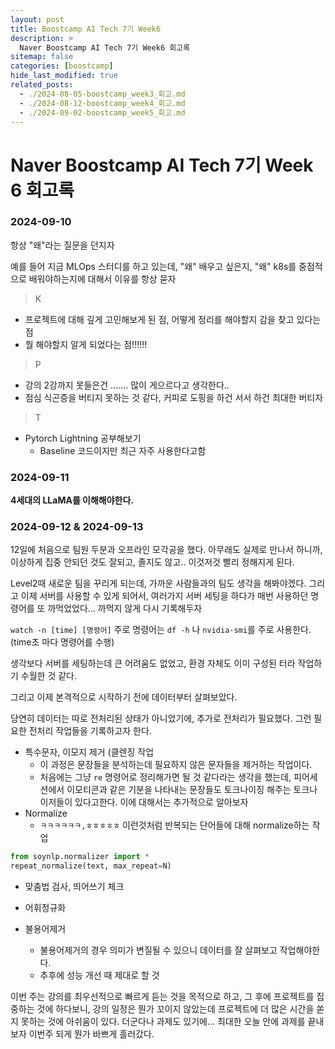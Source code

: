```yaml
---
layout: post
title: Boostcamp AI Tech 7기 Week6
description: >
  Naver Boostcamp AI Tech 7기 Week6 회고록
sitemap: false
categories: [boostcamp]
hide_last_modified: true
related_posts:
  - ./2024-08-05-boostcamp_week3_회고.md
  - ./2024-08-12-boostcamp_week4_회고.md
  - ./2024-09-02-boostcamp_week5_회고.md
---
```


# Naver Boostcamp AI Tech 7기 Week 6 회고록

### 2024-09-10

항상 "왜"라는 질문을 던지자

예를 들어 지금 MLOps 스터디를 하고 있는데, "왜" 배우고 싶은지, "왜" k8s를 중점적으로 배워야하는지에 대해서 이유를 항상 묻자

>K

- 프로젝트에 대해 깊게 고민해보게 된 점, 어떻게 정리를 해야할지 감을 찾고 있다는 점
- 뭘 해야할지 알게 되었다는 점!!!!!!

>P

- 강의 2강까지 못들은건 ....... 많이 게으르다고 생각한다..
- 점심 식곤증을 버티지 못하는 것 같다, 커피로 도핑을 하건 서서 하건 최대한 버티자

>T

- Pytorch Lightning 공부해보기
	- Baseline 코드이지만 최근 자주 사용한다고함

### 2024-09-11

**4세대의 LLaMA를 이해해야한다.**

### 2024-09-12 & 2024-09-13

12일에 처음으로 팀원 두분과 오프라인 모각공을 했다.
아무래도 실제로 만나서 하니까, 이상하게 집중 안되던 것도 잘되고, 졸지도 않고.. 이것저것 빨리 정해지게 된다.

Level2때 새로운 팀을 꾸리게 되는데, 가까운 사람들과의 팀도 생각을 해봐야겠다.
그리고 이제 서버를 사용할 수 있게 되어서, 여러가지 서버 세팅을 하다가 매번 사용하던 명령어를 또 까먹었었다... 까먹지 않게 다시 기록해두자

`watch -n [time] [명령어]`
주로 명령어는 `df -h` 나 `nvidia-smi`를 주로 사용한다. (time초 마다 명령어를 수행)

생각보다 서버를 세팅하는데 큰 어려움도 없었고, 환경 자체도 이미 구성된 터라 작업하기 수월한 것 같다.

그리고 이제 본격적으로 시작하기 전에 데이터부터 살펴보았다.

당연히 데이터는 따로 전처리된 상태가 아니었기에, 추가로 전처리가 필요했다. 그런 필요한 전처리 작업들을 기록하고자 한다.

- 특수문자, 이모지 제거 (클렌징 작업
	- 이 과정은 문장들을 분석하는데 필요하지 않은 문자들을 제거하는 작업이다.
	- 처음에는 그냥 `re` 명령어로 정리해가면 될 것 같다라는 생각을 했는데, 피어세션에서 이모티콘과 같은 기분을 나타내는 문장들도 토크나이징 해주는 토크나이저들이 있다고한다. 이에 대해서는 추가적으로 알아보자
- Normalize
	- `ㅋㅋㅋㅋㅋㅋ,ㅎㅎㅎㅎㅎ` 이런것처럼 반복되는 단어들에 대해 normalize하는 작업
```python
from soynlp.normalizer import * 
repeat_normalize(text, max_repeat=N)
```

- 맞춤법 검사, 띄어쓰기 체크

- 어휘정규화

- 불용어제거
	- 불용어제거의 경우 의미가 변질될 수 있으니 데이터를 잘 살펴보고 작업해야한다.
	- 추후에 성능 개선 때 제대로 할 것

이번 주는 강의를 최우선적으로 빠르게 듣는 것을 목적으로 하고, 그 후에 프로젝트를 집중하는 것에 하다보니, 강의 일정은 뭔가 꼬이지 않았는데 프로젝트에 더 많은 시간을 쏟지 못하는 것에 아쉬움이 있다.
더군다나 과제도 있기에... 최대한 오늘 안에 과제를 끝내보자
이번주 되게 뭔가 바쁘게 흘러갔다.

